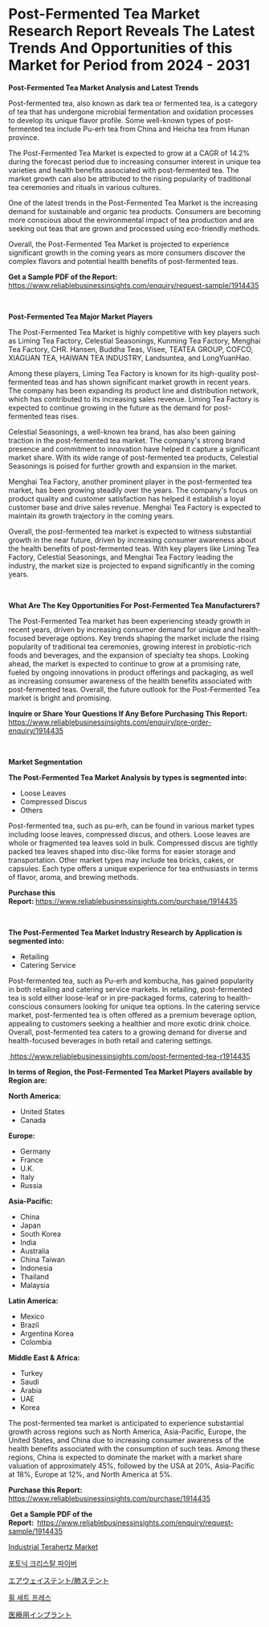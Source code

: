 <p><h1>Post-Fermented Tea Market Research Report Reveals The Latest Trends And Opportunities of this Market for Period from 2024 - 2031</h1></p><p><strong>Post-Fermented Tea Market Analysis and Latest Trends</strong></p>
<p><p>Post-fermented tea, also known as dark tea or fermented tea, is a category of tea that has undergone microbial fermentation and oxidation processes to develop its unique flavor profile. Some well-known types of post-fermented tea include Pu-erh tea from China and Heicha tea from Hunan province.</p><p>The Post-Fermented Tea Market is expected to grow at a CAGR of 14.2% during the forecast period due to increasing consumer interest in unique tea varieties and health benefits associated with post-fermented tea. The market growth can also be attributed to the rising popularity of traditional tea ceremonies and rituals in various cultures.</p><p>One of the latest trends in the Post-Fermented Tea Market is the increasing demand for sustainable and organic tea products. Consumers are becoming more conscious about the environmental impact of tea production and are seeking out teas that are grown and processed using eco-friendly methods.</p><p>Overall, the Post-Fermented Tea Market is projected to experience significant growth in the coming years as more consumers discover the complex flavors and potential health benefits of post-fermented teas.</p></p>
<p><strong>Get a Sample PDF of the Report:&nbsp;</strong> <a href="https://www.reliablebusinessinsights.com/enquiry/request-sample/1914435">https://www.reliablebusinessinsights.com/enquiry/request-sample/1914435</a></p>
<p>&nbsp;</p>
<p><strong>Post-Fermented Tea Major Market Players</strong></p>
<p><p>The Post-Fermented Tea Market is highly competitive with key players such as Liming Tea Factory, Celestial Seasonings, Kunming Tea Factory, Menghai Tea Factory, CHR. Hansen, Buddha Teas, Visee, TEATEA GROUP, COFCO, XIAGUAN TEA, HAIWAN TEA INDUSTRY, Landsuntea, and LongYuanHao. </p><p>Among these players, Liming Tea Factory is known for its high-quality post-fermented teas and has shown significant market growth in recent years. The company has been expanding its product line and distribution network, which has contributed to its increasing sales revenue. Liming Tea Factory is expected to continue growing in the future as the demand for post-fermented teas rises.</p><p>Celestial Seasonings, a well-known tea brand, has also been gaining traction in the post-fermented tea market. The company's strong brand presence and commitment to innovation have helped it capture a significant market share. With its wide range of post-fermented tea products, Celestial Seasonings is poised for further growth and expansion in the market.</p><p>Menghai Tea Factory, another prominent player in the post-fermented tea market, has been growing steadily over the years. The company's focus on product quality and customer satisfaction has helped it establish a loyal customer base and drive sales revenue. Menghai Tea Factory is expected to maintain its growth trajectory in the coming years.</p><p>Overall, the post-fermented tea market is expected to witness substantial growth in the near future, driven by increasing consumer awareness about the health benefits of post-fermented teas. With key players like Liming Tea Factory, Celestial Seasonings, and Menghai Tea Factory leading the industry, the market size is projected to expand significantly in the coming years.</p></p>
<p>&nbsp;</p>
<p><strong>What Are The Key Opportunities For Post-Fermented Tea Manufacturers?</strong></p>
<p><p>The Post-Fermented Tea market has been experiencing steady growth in recent years, driven by increasing consumer demand for unique and health-focused beverage options. Key trends shaping the market include the rising popularity of traditional tea ceremonies, growing interest in probiotic-rich foods and beverages, and the expansion of specialty tea shops. Looking ahead, the market is expected to continue to grow at a promising rate, fueled by ongoing innovations in product offerings and packaging, as well as increasing consumer awareness of the health benefits associated with post-fermented teas. Overall, the future outlook for the Post-Fermented Tea market is bright and promising.</p></p>
<p><strong>Inquire or Share Your Questions If Any Before Purchasing This Report:</strong> <a href="https://www.reliablebusinessinsights.com/enquiry/pre-order-enquiry/1914435">https://www.reliablebusinessinsights.com/enquiry/pre-order-enquiry/1914435</a></p>
<p>&nbsp;</p>
<p><strong>Market Segmentation</strong></p>
<p><strong>The Post-Fermented Tea Market Analysis by types is segmented into:</strong></p>
<p><ul><li>Loose Leaves</li><li>Compressed Discus</li><li>Others</li></ul></p>
<p><p>Post-fermented tea, such as pu-erh, can be found in various market types including loose leaves, compressed discus, and others. Loose leaves are whole or fragmented tea leaves sold in bulk. Compressed discus are tightly packed tea leaves shaped into disc-like forms for easier storage and transportation. Other market types may include tea bricks, cakes, or capsules. Each type offers a unique experience for tea enthusiasts in terms of flavor, aroma, and brewing methods.</p></p>
<p><strong>Purchase this Report:&nbsp;</strong><a href="https://www.reliablebusinessinsights.com/purchase/1914435">https://www.reliablebusinessinsights.com/purchase/1914435</a></p>
<p>&nbsp;</p>
<p><strong>The Post-Fermented Tea Market Industry Research by Application is segmented into:</strong></p>
<p><ul><li>Retailing</li><li>Catering Service</li></ul></p>
<p><p>Post-fermented tea, such as Pu-erh and kombucha, has gained popularity in both retailing and catering service markets. In retailing, post-fermented tea is sold either loose-leaf or in pre-packaged forms, catering to health-conscious consumers looking for unique tea options. In the catering service market, post-fermented tea is often offered as a premium beverage option, appealing to customers seeking a healthier and more exotic drink choice. Overall, post-fermented tea caters to a growing demand for diverse and health-focused beverages in both retail and catering settings.</p></p>
<p><a href="https://www.reliablebusinessinsights.com/post-fermented-tea-r1914435">&nbsp;https://www.reliablebusinessinsights.com/post-fermented-tea-r1914435</a></p>
<p><strong>In terms of Region, the Post-Fermented Tea Market Players available by Region are:</strong></p>
<p>
    <p> <strong> North America: </strong>
        <ul>
            <li>United States</li>
            <li>Canada</li>
        </ul>
        </p> 
    <p> <strong> Europe: </strong>
        <ul>
            <li>Germany</li>
            <li>France</li>
            <li>U.K.</li>
            <li>Italy</li>
            <li>Russia</li>
        </ul>
        </p> 
    <p> <strong> Asia-Pacific: </strong>
        <ul>
            <li>China</li>
            <li>Japan</li>
            <li>South Korea</li>
            <li>India</li>
            <li>Australia</li>
            <li>China Taiwan</li>
            <li>Indonesia</li>
            <li>Thailand</li>
            <li>Malaysia</li>
        </ul>
        </p> 
    <p> <strong> Latin America: </strong>
        <ul>
            <li>Mexico</li>
            <li>Brazil</li>
            <li>Argentina Korea</li>
            <li>Colombia</li>
        </ul>
        </p> 
    <p> <strong> Middle East & Africa: </strong>
        <ul>
            <li>Turkey</li>
            <li>Saudi</li>
            <li>Arabia</li>
            <li>UAE</li>
            <li>Korea</li>
        </ul>
    </p>
    </p>
<p><p>The post-fermented tea market is anticipated to experience substantial growth across regions such as North America, Asia-Pacific, Europe, the United States, and China due to increasing consumer awareness of the health benefits associated with the consumption of such teas. Among these regions, China is expected to dominate the market with a market share valuation of approximately 45%, followed by the USA at 20%, Asia-Pacific at 18%, Europe at 12%, and North America at 5%.</p></p>
<p><strong>Purchase this Report: </strong><a href="https://www.reliablebusinessinsights.com/purchase/1914435">https://www.reliablebusinessinsights.com/purchase/1914435</a></p>
<p>&nbsp;<strong>Get a Sample PDF of the Report:&nbsp;&nbsp;</strong><a href="https://www.reliablebusinessinsights.com/enquiry/request-sample/1914435">https://www.reliablebusinessinsights.com/enquiry/request-sample/1914435</a></p>
<p><strong></strong></p>
<p><p><a href="https://github.com/syaifulanwaramsyori/Market-Research-Report-List-1/blob/main/industrial-terahertz-market.md">Industrial Terahertz Market</a></p><p><a href="https://github.com/JosefaRice/Market-Research-Report-List-1/blob/main/3373929161245.md">포토닉 크리스탈 파이버</a></p><p><a href="https://github.com/dawson566/Market-Research-Report-List-1/blob/main/7502355151313.md">エアウェイステント/肺ステント</a></p><p><a href="https://github.com/xvz497517413/Market-Research-Report-List-2/blob/main/7649906161246.md">휠 세트 프레스</a></p><p><a href="https://github.com/DeonBoer2023/Market-Research-Report-List-1/blob/main/6241144151314.md">医療用インプラント</a></p></p>